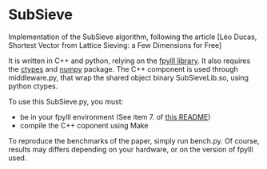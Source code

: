 # SubSieve
Implementation of the SubSieve algorithm, following the article
[Léo Ducas, Shortest Vector from Lattice Sieving: a Few Dimensions for Free]

It is written in C++ and python, relying on the [fpylll library](https://github.com/fplll/fpylll). It also requires the [ctypes](http://www.python.net/crew/theller/ctypes/) and [numpy](http://www.numpy.org/) package. The C++ component is used through middleware.py, that wrap the shared object binary SubSieveLib.so, using python ctypes. 

To use this SubSieve.py, you must:
- be in your fpylll environment (See item 7. of [this README](https://github.com/fplll/fpylll#getting-started))
- compile the C++ coponent using Make

To reproduce the benchmarks of the paper, simply run bench.py. Of course, results may differs depending on your hardware, or on the version of fpylll used.



